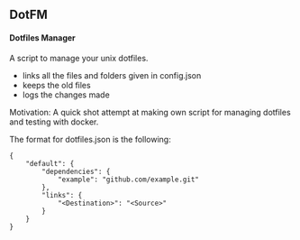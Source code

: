 ## DotFM
#### Dotfiles Manager

A script to manage your unix dotfiles.

- links all the files and folders given in config.json
- keeps the old files
- logs the changes made

Motivation:
A quick shot attempt at making own script for managing dotfiles
and testing with docker.

The format for dotfiles.json is the following:
```
{
    "default": {
        "dependencies": {
            "example": "github.com/example.git"
        },
        "links": {
            "<Destination>": "<Source>"
        }
    }
}
```
